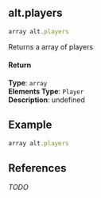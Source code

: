 [//]: # (version=7b71950a627e3ac6db8b8ea1854f4e4285b6ad9e0b68a1ae6a01efcf1c326ffe)

## alt.players

```js
array alt.players
```

Returns a array of players

#### Return

**Type**: `array`  
**Elements Type**: `Player`  
**Description**: undefined  


## Example

```js
array alt.players
```

## References

*TODO*